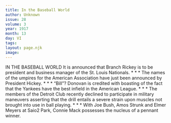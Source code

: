```yaml
---
title: In the Baseball World
author: Unknown
issue: 28
volume: 3
year: 1917
month: 13
day: VI
tags:
layout: page.njk
image:
---
```

IN THE BASEBALL WORLD    It is announced that Branch Rickey is to be president and business manager of the St. Louis Nationals.    * * *    The names of the umpires for the American Association have just been announced by President Hickey.    * * *    “Bill”? Donovan is credited with boasting of the fact that the Yankees have the best infield in the American League.    * * *    The members of the Detroit Club recently declined to participate in military maneuvers asserting that the drill entails a severe strain upon muscles not brought into use in ball playing.    * * *    With Joe Bush, Amos Strunk and Elmer Meyers at Saio2 Park, Connie Mack possesses the nucleus of a pennant winner.  




